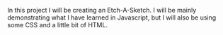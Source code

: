 In this project I will be creating an Etch-A-Sketch. I will be mainly demonstrating what I have learned in Javascript, but I will also be using some CSS and a little bit of HTML.